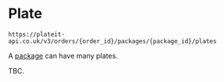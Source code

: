 # Plate

`https://plateit-api.co.uk/v3/orders/{order_id}/packages/{package_id}/plates`

A [package](/objects/order-package.md) can have many plates.

TBC.